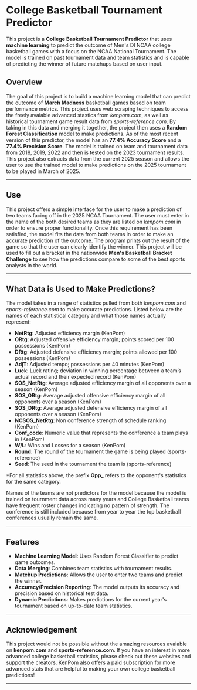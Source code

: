 # College Basketball Tournament Predictor

This project is a **College Basketball Tournament Predictor** that uses **machine learning** to predict the outcome of Men's DI NCAA college basketball games with a focus on the NCAA National Tournament.
The model is trained on past tournament data and team statistics and is capable of predicting the winner of future matchups based on user input.

## Overview
The goal of this project is to build a machine learning model that can predict the outcome of **March Madness** basketball games based on team performance metrics. This project uses web scraping techniques to access 
the freely avaiable advanced stastics from *kenpom.com*, as well as historical tournament game result data from *sports-reference.com*. By taking in this data and merging it together, the project then uses 
a **Random Forest Classification**  model to make predictions. As of the most recent version of this predictor, the model has an **77.4% Accuracy Score** and a **77.4% Precision Score**. The model is trained on team and tournament 
data from 2018, 2019, 2022 and then is tested on the 2023 tournament results. This project also extracts data from the current 2025 season and allows the user to use the trained model to make predictions on the 2025 tournament to be played
in March of 2025.

---

## Use
This project offers a simple interface for the user to make a prediction of two teams facing off in the 2025 NCAA Tournament. The user must enter in the name of the both desired teams as they are listed on *kenpom.com* in order
to ensure proper functionality. Once this requirement has been satisfied, the model fits the data from both teams in order to make an accurate prediction of the outcome. The program prints out the result of the game so that the user
can clearly identify the winner. This project will be used to fill out a bracket in the nationwide **Men's Basketball Bracket Challenge** to see how the predictions compare to some of the best sports analysts in the world.

---

## What Data is Used to Make Predictions?

The model takes in a range of statistics pulled from both *kenpom.com* and *sports-reference.com* to make accurate predictions. Listed below are the names of each statistical category and what those names actually represent:

- **NetRtg**: Adjusted efficiency margin (KenPom)
- **ORtg**: Adjusted offensive efficiency margin; points scored per 100 possessions (KenPom)
- **DRtg**: Adjusted defensive efficiency margin; points allowed per 100 possessions (KenPom)
- **AdjT**: Adjusted tempo; possessions per 40 minutes (KenPom)
- **Luck**: Luck rating; deviation in winning percentage between a team’s actual record and their expected record (KenPom)
- **SOS_NetRtg**: Average adjusted efficiency margin of all opponents over a season (KenPom)
- **SOS_ORtg**: Average adjusted offensive efficiency margin of all opponents over a season (KenPom)
- **SOS_DRtg**: Average adjusted defensive efficiency margin of all opponents over a season (KenPom)
- **NCSOS_NetRtg**: Non conference strength of schedule ranking (KenPom)
- **Conf_code**: Numeric value that represents the conference a team plays in (KenPom)
- **W/L**: Wins and Losses for a season (KenPom)
- **Round**: The round of the tournament the game is being played (sports-reference)
- **Seed**: The seed in the tournament the team is (sports-reference)

*For all statistics above, the prefix **Opp_** refers to the opponent's statistics for the same category.

Names of the teams are not predictors for the model because the model is trained on tournment data across many years and College Basketball teams have frequent roster
changes indicating no pattern of strength. The conference is still included because from year to year the top basketball conferences usually remain the same.

---

## Features
- **Machine Learning Model**: Uses Random Forest Classifier to predict game outcomes.
- **Data Merging**: Combines team statistics with tournament results.
- **Matchup Predictions**: Allows the user to enter two teams and predict the winner.
- **Accuracy/Precision Reporting**: The model outputs its accuracy and precision based on historical test data.
- **Dynamic Predictions**: Makes predictions for the current year's tournament based on up-to-date team statistics.

---

## Acknowledgement

This project would not be possible without the amazing resources avaiable on **kenpom.com** and **sports-reference.com**. If you have an interest in more advanced college basketball statistics, please
check out these websites and support the creators. KenPom also offers a paid subscription for more advanced stats that are helpful to making your own college basketball predictions!

---

